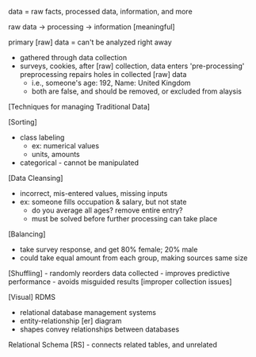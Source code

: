 data = raw facts, processed data, information, and more

raw data -> processing -> information [meaningful]

primary [raw] data = can't be analyzed right away
- gathered through data collection
- surveys, cookies, 
after [raw] collection, data enters 'pre-processing'
preprocessing repairs holes in collected [raw] data
	- i.e., someone's age: 192, Name: United Kingdom
	- both are false, and should be removed, or excluded from alaysis

[Techniques for managing Traditional Data]

[Sorting]
- class labeling
	- ex: numerical values
	- units, amounts
- categorical
		- cannot be manipulated

[Data Cleansing]
- incorrect, mis-entered values, missing inputs
- ex: someone fills occupation & salary, but not state
	- do you average all ages? remove entire entry?
	- must be solved before further processing can take place

[Balancing]
- take survey response, and get 80% female; 20% male
- could take equal amount from each group, making sources same size

[Shuffling]
	- randomly reorders data collected
	- improves predictive performance 
	- avoids misguided results [improper collection issues]

[Visual]
RDMS
- relational database management systems
- entity-relationship [er] diagram
- shapes convey relationships between databases

Relational Schema [RS]
	- connects related tables, and unrelated